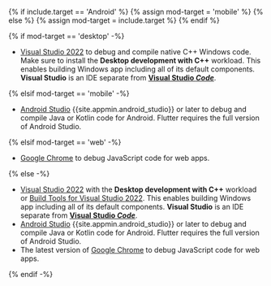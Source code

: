 {% if include.target == 'Android' %}
{% assign mod-target = 'mobile' %}
{% else %}
{% assign mod-target = include.target %}
{% endif %}

{% if mod-target == 'desktop' -%}

* [Visual Studio 2022][] to debug and compile native C++ Windows code.
  Make sure to install the **Desktop development with C++** workload.
  This enables building Windows app including all of its default components.
  **Visual Studio** is an IDE separate from **[Visual Studio _Code_][]**.

{% elsif mod-target == 'mobile' -%}

* [Android Studio][] {{site.appmin.android_studio}} or later
  to debug and compile Java or Kotlin code for Android.
  Flutter requires the full version of Android Studio.

{% elsif mod-target == 'web' -%}

* [Google Chrome][] to debug JavaScript code for web apps.

{% else -%}

* [Visual Studio 2022][] with the **Desktop development with C++** workload
  or [Build Tools for Visual Studio 2022][].
  This enables building Windows app including all of its default components.
  **Visual Studio** is an IDE separate from **[Visual Studio _Code_][]**.
* [Android Studio][] {{site.appmin.android_studio}} or later
  to debug and compile Java or Kotlin code for Android.
  Flutter requires the full version of Android Studio.
* The latest version of [Google Chrome][] to debug JavaScript code for web apps.

{% endif -%}

[Android Studio]: https://developer.android.com/studio/install#windows
[Visual Studio 2022]: https://learn.microsoft.com/visualstudio/install/install-visual-studio?view=vs-2022
[Build Tools for Visual Studio 2022]: https://visualstudio.microsoft.com/downloads/#build-tools-for-visual-studio-2022
[Google Chrome]: https://www.google.com/chrome/dr/download/
[Visual Studio _Code_]: https://code.visualstudio.com/
